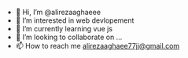 - 👋 Hi, I’m @alirezaaghaeee
- 👀 I’m interested in web devlopement
- 🌱 I’m currently learning vue js
- 💞️ I’m looking to collaborate on ...
- 📫 How to reach me alirezaaghaee77jj@gmail.com

<!---
alirezaaghaeee/alirezaaghaeee is a ✨ special ✨ repository because its `README.md` (this file) appears on your GitHub profile.
You can click the Preview link to take a look at your changes.
--->
